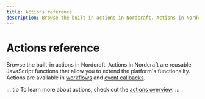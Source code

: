 ```yaml
---
title: Actions reference
description: Browse the built-in actions in Nordcraft. Actions in Nordcraft are reusable JavaScript functions that allow you to extend the platform's functionality.
---
```


# Actions reference

Browse the built-in actions in Nordcraft. Actions in Nordcraft are reusable JavaScript functions that allow you to extend the platform's functionality. Actions are available in [workflows](/workflows/overview) and [event callbacks](/actions/overview#events).

::: tip
To learn more about actions, check out the [actions overview](/actions/overview).
:::

